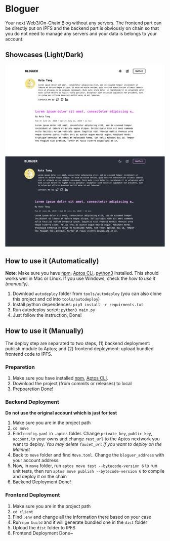 # Bloguer

Your next Web3/On-Chain Blog without any servers. The frontend part can be directly put on IPFS and the backend part is obviously on chain so that you do not need to manage any servers and your data is belongs to your account.


## Showcases (Light/Dark)

![showcase-home-light](./art/showcase-home-light.png)
![showcase-home-dark](./art/showcase-home-dark.png)

## How to use it (Automatically)

**Note**: Make sure you have [npm](https://www.npmjs.com/), [Aptos CLI](https://github.com/aptos-labs/aptos-core/releases?q=cli&expanded=true), [python3](https://www.python.org/) installed. This should works well in Mac or Linux. If you use Windows, check the *how to use it (manually)*.

1. Download `autodeploy` folder from `tools/autodeploy` (you can also clone this project and cd into `tools/autodeploy`)
2. Install python dependences: `pip3 install -r requirments.txt`
3. Run autodeploy script: `python3 main.py`
4. Just follow the instruction, Done!

## How to use it (Manually)

The deploy step are separated to two steps, (1) backend deployment: publish module to Aptos; and (2) frontend deployment: upload bundled frontend code to IPFS.

### Preparetion

1. Make sure you have installed [npm](https://www.npmjs.com/), [Aptos CLI](https://github.com/aptos-labs/aptos-core/releases?q=cli&expanded=true).
2. Download the project (from commits or releases) to local
3. Prepoaretion Done!

### Backend Deployment

**Do not use the original account which is just for test**

1. Make sure you are in the project path
2. `cd move`
3. Find `config.yaml` in `.aptos` folder. Change `private_key`, `public_key`, `account`, to your owns and change `rest_url` to the Aptos nextwork you want to deploy. *You may delete `faucet_url` if you want to deploy on the Mainnet*
4. Back to `move` folder and find `Move.toml`. Change the `bloguer_address` with your account address.
5. Now, in `move` folder, run `aptos move test --bytecode-version 6` to run unit tests, then run `aptos move publish --bytecode-version 6` to compile and deploy it on the chain
6. Backend Deployment Done!

### Frontend Deployment
1. Make sure you are in the project path
2. `cd client`
3. Find `.env` and change all the information there based on your case
4. Run `npm build` and it will generate bundled one in the `dist` folder
5. Upload the `dist` folder to IPFS
6. Frontend Deployment Done~


